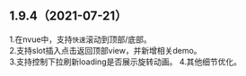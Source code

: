 ## 1.9.4（2021-07-21）
1.在nvue中，支持`快速`滚动到顶部/底部。  
2.支持slot插入点击返回顶部view，并新增相关demo。  
3.支持控制下拉刷新loading是否展示旋转动画。 
4.其他细节优化。 
